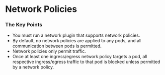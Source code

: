 # Network Policies

### The Key Points
- You must run a network plugin that supports network policies.
- By default, no network policies are applied to any pods, and all communication between pods is permitted.
- Network policies only permit traffic.
- Once at least one ingress/egress network policy targets a pod, all respective ingress/egress traffic to that pod is blocked unless permitted by a network policy.
